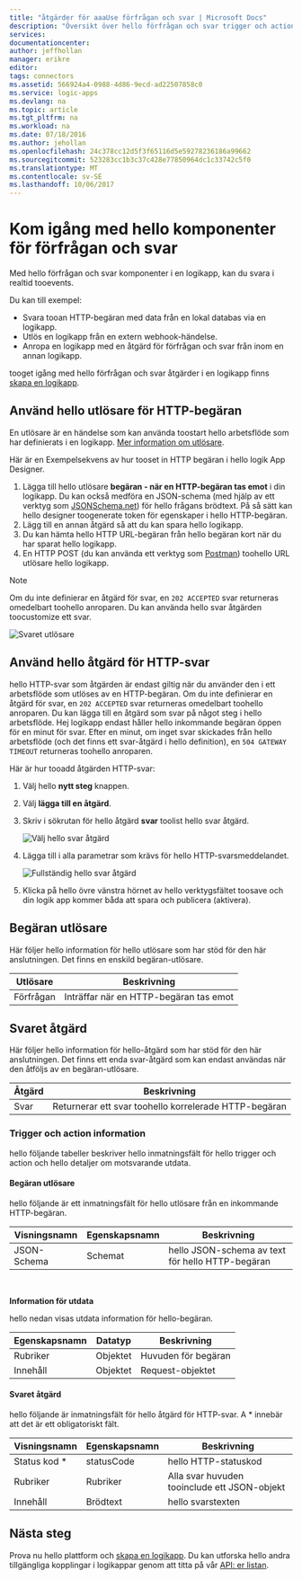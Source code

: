 ```yaml
---
title: "åtgärder för aaaUse förfrågan och svar | Microsoft Docs"
description: "Översikt över hello förfrågan och svar trigger och action i en Azure logikapp"
services: 
documentationcenter: 
author: jeffhollan
manager: erikre
editor: 
tags: connectors
ms.assetid: 566924a4-0988-4d86-9ecd-ad22507858c0
ms.service: logic-apps
ms.devlang: na
ms.topic: article
ms.tgt_pltfrm: na
ms.workload: na
ms.date: 07/18/2016
ms.author: jehollan
ms.openlocfilehash: 24c378cc12d5f3f65116d5e59278236186a99662
ms.sourcegitcommit: 523283cc1b3c37c428e77850964dc1c33742c5f0
ms.translationtype: MT
ms.contentlocale: sv-SE
ms.lasthandoff: 10/06/2017
---
```

# <a name="get-started-with-hello-request-and-response-components"></a>Kom igång med hello komponenter för förfrågan och svar
Med hello förfrågan och svar komponenter i en logikapp, kan du svara i realtid tooevents.

Du kan till exempel:

* Svara tooan HTTP-begäran med data från en lokal databas via en logikapp.
* Utlös en logikapp från en extern webhook-händelse.
* Anropa en logikapp med en åtgärd för förfrågan och svar från inom en annan logikapp.

tooget igång med hello förfrågan och svar åtgärder i en logikapp finns [skapa en logikapp](../logic-apps/logic-apps-create-a-logic-app.md).

## <a name="use-hello-http-request-trigger"></a>Använd hello utlösare för HTTP-begäran
En utlösare är en händelse som kan använda toostart hello arbetsflöde som har definierats i en logikapp. [Mer information om utlösare](connectors-overview.md).

Här är en Exempelsekvens av hur tooset in HTTP begäran i hello logik App Designer.

1. Lägga till hello utlösare **begäran - när en HTTP-begäran tas emot** i din logikapp. Du kan också medföra en JSON-schema (med hjälp av ett verktyg som [JSONSchema.net](http://jsonschema.net)) för hello frågans brödtext. På så sätt kan hello designer toogenerate token för egenskaper i hello HTTP-begäran.
2. Lägg till en annan åtgärd så att du kan spara hello logikapp.
3. Du kan hämta hello HTTP URL-begäran från hello begäran kort när du har sparat hello logikapp.
4. En HTTP POST (du kan använda ett verktyg som [Postman](https://www.getpostman.com/)) toohello URL utlösare hello logikapp.

> [!NOTE]
> Om du inte definierar en åtgärd för svar, en `202 ACCEPTED` svar returneras omedelbart toohello anroparen. Du kan använda hello svar åtgärden toocustomize ett svar.
> 
> 

![Svaret utlösare](./media/connectors-native-reqres/using-trigger.png)

## <a name="use-hello-http-response-action"></a>Använd hello åtgärd för HTTP-svar
hello HTTP-svar som åtgärden är endast giltig när du använder den i ett arbetsflöde som utlöses av en HTTP-begäran. Om du inte definierar en åtgärd för svar, en `202 ACCEPTED` svar returneras omedelbart toohello anroparen.  Du kan lägga till en åtgärd som svar på något steg i hello arbetsflöde. Hej logikapp endast håller hello inkommande begäran öppen för en minut för svar.  Efter en minut, om inget svar skickades från hello arbetsflöde (och det finns ett svar-åtgärd i hello definition), en `504 GATEWAY TIMEOUT` returneras toohello anroparen.

Här är hur tooadd åtgärden HTTP-svar:

1. Välj hello **nytt steg** knappen.
2. Välj **lägga till en åtgärd**.
3. Skriv i sökrutan för hello åtgärd **svar** toolist hello svar åtgärd.
   
    ![Välj hello svar åtgärd](./media/connectors-native-reqres/using-action-1.png)
4. Lägga till i alla parametrar som krävs för hello HTTP-svarsmeddelandet.
   
    ![Fullständig hello svar åtgärd](./media/connectors-native-reqres/using-action-2.png)
5. Klicka på hello övre vänstra hörnet av hello verktygsfältet toosave och din logik app kommer båda att spara och publicera (aktivera).

## <a name="request-trigger"></a>Begäran utlösare
Här följer hello information för hello utlösare som har stöd för den här anslutningen. Det finns en enskild begäran-utlösare.

| Utlösare | Beskrivning |
| --- | --- |
| Förfrågan |Inträffar när en HTTP-begäran tas emot |

## <a name="response-action"></a>Svaret åtgärd
Här följer hello information för hello-åtgärd som har stöd för den här anslutningen. Det finns ett enda svar-åtgärd som kan endast användas när den åtföljs av en begäran-utlösare.

| Åtgärd | Beskrivning |
| --- | --- |
| Svar |Returnerar ett svar toohello korrelerade HTTP-begäran |

### <a name="trigger-and-action-details"></a>Trigger och action information
hello följande tabeller beskriver hello inmatningsfält för hello trigger och action och hello detaljer om motsvarande utdata.

#### <a name="request-trigger"></a>Begäran utlösare
hello följande är ett inmatningsfält för hello utlösare från en inkommande HTTP-begäran.

| Visningsnamn | Egenskapsnamn | Beskrivning |
| --- | --- | --- |
| JSON-Schema |Schemat |hello JSON-schema av text för hello HTTP-begäran |

<br>

**Information för utdata**

hello nedan visas utdata information för hello-begäran.

| Egenskapsnamn | Datatyp | Beskrivning |
| --- | --- | --- |
| Rubriker |Objektet |Huvuden för begäran |
| Innehåll |Objektet |Request-objektet |

#### <a name="response-action"></a>Svaret åtgärd
hello följande är inmatningsfält för hello åtgärd för HTTP-svar. A * innebär att det är ett obligatoriskt fält.

| Visningsnamn | Egenskapsnamn | Beskrivning |
| --- | --- | --- |
| Status kod * |statusCode |hello HTTP-statuskod |
| Rubriker |Rubriker |Alla svar huvuden tooinclude ett JSON-objekt |
| Innehåll |Brödtext |hello svarstexten |

## <a name="next-steps"></a>Nästa steg
Prova nu hello plattform och [skapa en logikapp](../logic-apps/logic-apps-create-a-logic-app.md). Du kan utforska hello andra tillgängliga kopplingar i logikappar genom att titta på vår [API: er listan](apis-list.md).

